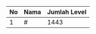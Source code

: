 | No | Nama            | Jumlah Level |
|----|-----------------|--------------|
| 1  | #    |    1443        |
